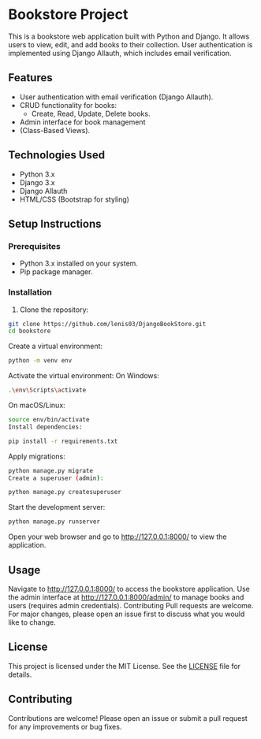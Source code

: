 # Bookstore Project

This is a bookstore web application built with Python and Django. It allows users to view, edit, and add books to their collection. User authentication is implemented using Django Allauth, which includes email verification.

## Features

- User authentication with email verification (Django Allauth).
- CRUD functionality for books:
  - Create, Read, Update, Delete books.
- Admin interface for book management
- (Class-Based Views).

## Technologies Used

- Python 3.x
- Django 3.x
- Django Allauth
- HTML/CSS (Bootstrap for styling)

## Setup Instructions

### Prerequisites

- Python 3.x installed on your system.
- Pip package manager.

### Installation

1. Clone the repository:

```bash
git clone https://github.com/lenis03/DjangoBookStore.git
cd bookstore
```
Create a virtual environment:

```bash
python -m venv env
```
Activate the virtual environment:
On Windows:

```bash
.\env\Scripts\activate
```
On macOS/Linux:
```bash
source env/bin/activate
Install dependencies:
```

```bash
pip install -r requirements.txt
```
Apply migrations:

```bash
python manage.py migrate
Create a superuser (admin):
```

```bash
python manage.py createsuperuser
```
Start the development server:
```bash
python manage.py runserver
```
Open your web browser and go to http://127.0.0.1:8000/ to view the application.

## Usage
Navigate to http://127.0.0.1:8000/ to access the bookstore application.
Use the admin interface at http://127.0.0.1:8000/admin/ to manage books and users (requires admin credentials).
Contributing
Pull requests are welcome. For major changes, please open an issue first to discuss what you would like to change.

## License

This project is licensed under the MIT License. See the [LICENSE](LICENSE) file for details.

## Contributing

Contributions are welcome! Please open an issue or submit a pull request for any improvements or bug fixes.

